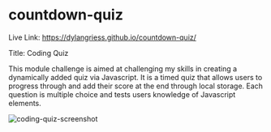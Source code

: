 # countdown-quiz

Live Link: https://dylangriess.github.io/countdown-quiz/

Title: Coding Quiz

This module challenge is aimed at challenging my skills in creating a dynamically added quiz via Javascript. It is a timed quiz that allows users to progress through and add their score at the end through local storage. Each question is multiple choice and tests users knowledge of Javascript elements.

![coding-quiz-screenshot](https://user-images.githubusercontent.com/107587452/184463770-3d0442b6-e325-4564-92b0-fe6c79156485.png)
